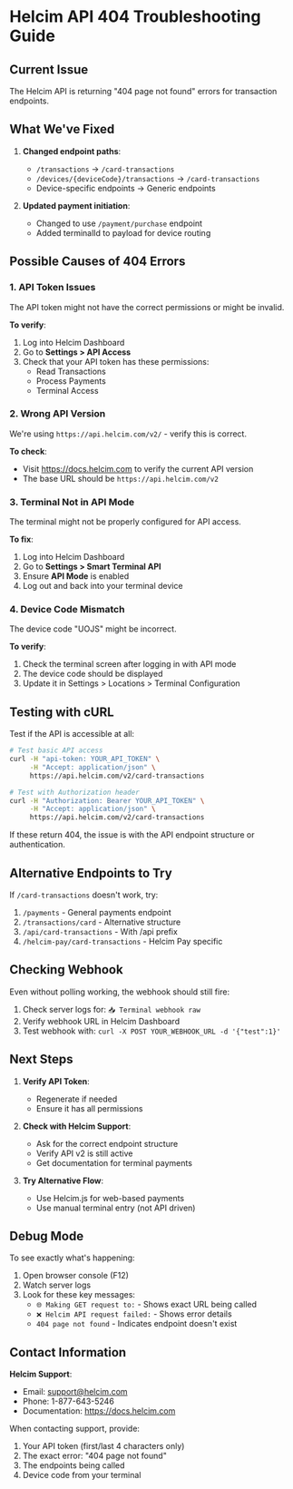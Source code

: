 # Helcim API 404 Troubleshooting Guide

## Current Issue
The Helcim API is returning "404 page not found" errors for transaction endpoints.

## What We've Fixed

1. **Changed endpoint paths**:
   - `/transactions` → `/card-transactions`
   - `/devices/{deviceCode}/transactions` → `/card-transactions`
   - Device-specific endpoints → Generic endpoints

2. **Updated payment initiation**:
   - Changed to use `/payment/purchase` endpoint
   - Added terminalId to payload for device routing

## Possible Causes of 404 Errors

### 1. API Token Issues
The API token might not have the correct permissions or might be invalid.

**To verify**:
1. Log into Helcim Dashboard
2. Go to **Settings > API Access**
3. Check that your API token has these permissions:
   - Read Transactions
   - Process Payments
   - Terminal Access

### 2. Wrong API Version
We're using `https://api.helcim.com/v2/` - verify this is correct.

**To check**:
- Visit https://docs.helcim.com to verify the current API version
- The base URL should be `https://api.helcim.com/v2`

### 3. Terminal Not in API Mode
The terminal might not be properly configured for API access.

**To fix**:
1. Log into Helcim Dashboard
2. Go to **Settings > Smart Terminal API**
3. Ensure **API Mode** is enabled
4. Log out and back into your terminal device

### 4. Device Code Mismatch
The device code "UOJS" might be incorrect.

**To verify**:
1. Check the terminal screen after logging in with API mode
2. The device code should be displayed
3. Update it in Settings > Locations > Terminal Configuration

## Testing with cURL

Test if the API is accessible at all:

```bash
# Test basic API access
curl -H "api-token: YOUR_API_TOKEN" \
     -H "Accept: application/json" \
     https://api.helcim.com/v2/card-transactions

# Test with Authorization header
curl -H "Authorization: Bearer YOUR_API_TOKEN" \
     -H "Accept: application/json" \
     https://api.helcim.com/v2/card-transactions
```

If these return 404, the issue is with the API endpoint structure or authentication.

## Alternative Endpoints to Try

If `/card-transactions` doesn't work, try:

1. `/payments` - General payments endpoint
2. `/transactions/card` - Alternative structure
3. `/api/card-transactions` - With /api prefix
4. `/helcim-pay/card-transactions` - Helcim Pay specific

## Checking Webhook

Even without polling working, the webhook should still fire:

1. Check server logs for: `📥 Terminal webhook raw`
2. Verify webhook URL in Helcim Dashboard
3. Test webhook with: `curl -X POST YOUR_WEBHOOK_URL -d '{"test":1}'`

## Next Steps

1. **Verify API Token**:
   - Regenerate if needed
   - Ensure it has all permissions

2. **Check with Helcim Support**:
   - Ask for the correct endpoint structure
   - Verify API v2 is still active
   - Get documentation for terminal payments

3. **Try Alternative Flow**:
   - Use Helcim.js for web-based payments
   - Use manual terminal entry (not API driven)

## Debug Mode

To see exactly what's happening:

1. Open browser console (F12)
2. Watch server logs
3. Look for these key messages:
   - `🌐 Making GET request to:` - Shows exact URL being called
   - `❌ Helcim API request failed:` - Shows error details
   - `404 page not found` - Indicates endpoint doesn't exist

## Contact Information

**Helcim Support**:
- Email: support@helcim.com
- Phone: 1-877-643-5246
- Documentation: https://docs.helcim.com

When contacting support, provide:
1. Your API token (first/last 4 characters only)
2. The exact error: "404 page not found"
3. The endpoints being called
4. Device code from your terminal
